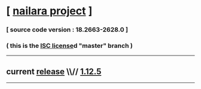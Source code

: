 
# [ [nailara project](http://www.nailara.net/) ]

### [ source code version : 18.2663-2628.0 ]

### ( this is the [ISC license](license)d "master" branch )
---
## current [release](https://github.com/anotherlink/nailara/releases) \\\\// [1.12.5](https://github.com/anotherlink/nailara/releases/tag/1.12.5)
---
